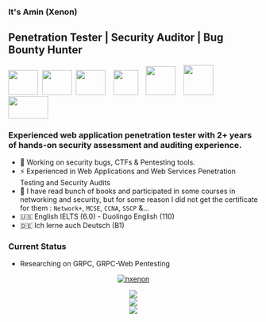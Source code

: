 ### It's Amin (Xenon)

## Penetration Tester | Security Auditor | Bug Bounty Hunter
<img src="https://user-images.githubusercontent.com/61124903/215664747-c514b3b1-1c74-4aff-94fd-762ca48d2bfe.png" width=60 height=50/>&nbsp;
<img src="https://user-images.githubusercontent.com/61124903/187405052-1a08da05-8db0-4547-a75f-1e95fd35fe51.png" width=60 height=50/>&nbsp;
<img src="https://user-images.githubusercontent.com/61124903/187406068-3ec3f1c7-3974-4c14-8af3-067d1fda93e1.png" width=60 height=50/>&nbsp;&nbsp;&nbsp;
<img src="https://user-images.githubusercontent.com/61124903/187402333-ded325d4-ec1e-4803-b475-3c3b3c809515.png" width=50 height=50/>&nbsp;&nbsp;&nbsp;
<img src="https://user-images.githubusercontent.com/61124903/187406543-924276ff-0de5-4f9a-aeba-f56e3cc59b3c.png" width=60 height=58/>&nbsp;&nbsp;&nbsp;
<img src="https://user-images.githubusercontent.com/67065043/187403233-eb74d324-dcef-4f3d-acb8-c7fbc5cce457.png" width=60 height=60/>&nbsp;&nbsp;&nbsp;
<img src="https://user-images.githubusercontent.com/61124903/187401624-ae1cf8d0-9296-4ea4-ba20-08d6b81b08bb.png" width=80 height=45/>


### Experienced web application penetration tester with 2+ years of hands-on security assessment and auditing experience.

- 🔴 Working on security bugs, CTFs & Pentesting tools.
- ⚡ Experienced in Web Applications and Web Services Penetration Testing and Security Audits
- 📄 I have read bunch of books and participated in some courses in networking and security, but for some reason I did not get the certificate for them : `Network+`, `MCSE`, `CCNA`, `SSCP` &...  
- 🇺🇸 English IELTS (6.0) - Duolingo English (110)
- 🇩🇪 Ich lerne auch Deutsch (B1)

### Current Status

- Researching on GRPC, GRPC-Web Pentesting

<div align="center">

[ ![nxenon](https://www.hackthebox.com/badge/image/280900)](https://app.hackthebox.com/profile/280900)

</div>

<div align="center">
  <img src="https://github-readme-stats.vercel.app/api/top-langs?username=nxenon&layout=compact"/>
</div>

</div>
<div align="center">
  <img src="https://github-readme-streak-stats.herokuapp.com/?user=nxenon"/>
</div>
<div align="center">
 <img src="https://github-profile-summary-cards.vercel.app/api/cards/profile-details?username=nxenon&theme=radical"/>
</div>

[owasp]: https://owasp.org/www-project-web-security-testing-guide/
[burpsuite]: https://portswigger.net/burp
[python]: https://www.python.org/
[scapy]: https://scapy.net/
[flask]: https://flask.palletsprojects.com/
[github]: https://github.com/
[git]: https://git-scm.com/
[nodejs]: https://nodejs.org/
[express]: https://expressjs.com/
[go]: https://go.dev/
[gofiber]: https://gofiber.io/
[linux]: https://ubuntu.com/
